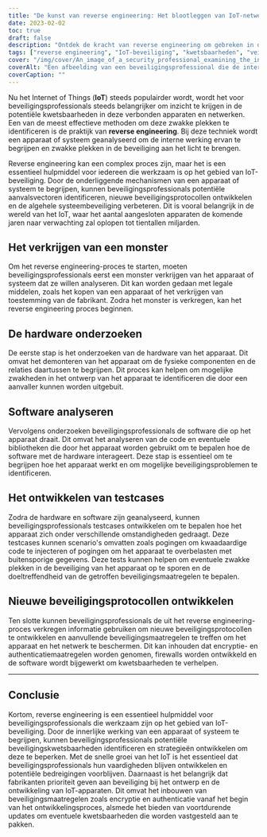 ```yaml
---
title: "De kunst van reverse engineering: Het blootleggen van IoT-netwerkbeveiligingskwetsbaarheden"
date: 2023-02-02
toc: true
draft: false
description: "Ontdek de kracht van reverse engineering om gebreken in de beveiliging van IoT-netwerken bloot te leggen en de algehele systeembeveiliging te verbeteren."
tags: ["reverse engineering", "IoT-beveiliging", "kwetsbaarheden", "veiligheidsprotocollen", "apparaatanalyse", "IoT-netwerken", "innerlijke werking", "kwaadaardige code", "encryptie maatregelen", "authenticatiemaatregelen", "firewalls", "software-update"]
cover: "/img/cover/An_image_of_a_security_professional_examining_the_inner_workings.png"
coverAlt: "Een afbeelding van een beveiligingsprofessional die de interne werking van een IoT-apparaat onderzoekt, waarbij verschillende hardwarecomponenten en printplaten zichtbaar zijn."
coverCaption: ""
---
```


Nu het Internet of Things (**IoT**) steeds populairder wordt, wordt het voor beveiligingsprofessionals steeds belangrijker om inzicht te krijgen in de potentiële kwetsbaarheden in deze verbonden apparaten en netwerken. Een van de meest effectieve methoden om deze zwakke plekken te identificeren is de praktijk van **reverse engineering**. Bij deze techniek wordt een apparaat of systeem geanalyseerd om de interne werking ervan te begrijpen en zwakke plekken in de beveiliging aan het licht te brengen.

Reverse engineering kan een complex proces zijn, maar het is een essentieel hulpmiddel voor iedereen die werkzaam is op het gebied van IoT-beveiliging. Door de onderliggende mechanismen van een apparaat of systeem te begrijpen, kunnen beveiligingsprofessionals potentiële aanvalsvectoren identificeren, nieuwe beveiligingsprotocollen ontwikkelen en de algehele systeembeveiliging verbeteren. Dit is vooral belangrijk in de wereld van het IoT, waar het aantal aangesloten apparaten de komende jaren naar verwachting zal oplopen tot tientallen miljarden.

## Het verkrijgen van een monster

Om het reverse engineering-proces te starten, moeten beveiligingsprofessionals eerst een monster verkrijgen van het apparaat of systeem dat ze willen analyseren. Dit kan worden gedaan met legale middelen, zoals het kopen van een apparaat of het verkrijgen van toestemming van de fabrikant. Zodra het monster is verkregen, kan het reverse engineering proces beginnen.

## De hardware onderzoeken

De eerste stap is het onderzoeken van de hardware van het apparaat. Dit omvat het demonteren van het apparaat om de fysieke componenten en de relaties daartussen te begrijpen. Dit proces kan helpen om mogelijke zwakheden in het ontwerp van het apparaat te identificeren die door een aanvaller kunnen worden uitgebuit.

## Software analyseren

Vervolgens onderzoeken beveiligingsprofessionals de software die op het apparaat draait. Dit omvat het analyseren van de code en eventuele bibliotheken die door het apparaat worden gebruikt om te bepalen hoe de software met de hardware interageert. Deze stap is essentieel om te begrijpen hoe het apparaat werkt en om mogelijke beveiligingsproblemen te identificeren.

## Het ontwikkelen van testcases

Zodra de hardware en software zijn geanalyseerd, kunnen beveiligingsprofessionals testcases ontwikkelen om te bepalen hoe het apparaat zich onder verschillende omstandigheden gedraagt. Deze testcases kunnen scenario's omvatten zoals pogingen om kwaadaardige code te injecteren of pogingen om het apparaat te overbelasten met buitensporige gegevens. Deze tests kunnen helpen om eventuele zwakke plekken in de beveiliging van het apparaat op te sporen en de doeltreffendheid van de getroffen beveiligingsmaatregelen te bepalen.

## Nieuwe beveiligingsprotocollen ontwikkelen

Ten slotte kunnen beveiligingsprofessionals de uit het reverse engineering-proces verkregen informatie gebruiken om nieuwe beveiligingsprotocollen te ontwikkelen en aanvullende beveiligingsmaatregelen te treffen om het apparaat en het netwerk te beschermen. Dit kan inhouden dat encryptie- en authenticatiemaatregelen worden genomen, firewalls worden ontwikkeld en de software wordt bijgewerkt om kwetsbaarheden te verhelpen.

_____

## Conclusie

Kortom, reverse engineering is een essentieel hulpmiddel voor beveiligingsprofessionals die werkzaam zijn op het gebied van IoT-beveiliging. Door de innerlijke werking van een apparaat of systeem te begrijpen, kunnen beveiligingsprofessionals potentiële beveiligingskwetsbaarheden identificeren en strategieën ontwikkelen om deze te beperken. Met de snelle groei van het IoT is het essentieel dat beveiligingsprofessionals hun vaardigheden blijven ontwikkelen en potentiële bedreigingen voorblijven. Daarnaast is het belangrijk dat fabrikanten prioriteit geven aan beveiliging bij het ontwerp en de ontwikkeling van IoT-apparaten. Dit omvat het inbouwen van beveiligingsmaatregelen zoals encryptie en authenticatie vanaf het begin van het ontwikkelingsproces, alsmede het bieden van voortdurende updates om eventuele kwetsbaarheden die worden vastgesteld aan te pakken.
